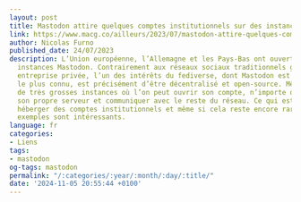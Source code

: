 ```yaml
---
layout: post
title: Mastodon attire quelques comptes institutionnels sur des instances officielles
link: https://www.macg.co/ailleurs/2023/07/mastodon-attire-quelques-comptes-institutionnels-sur-des-instances-officielles-138307
author: Nicolas Furno
published_date: 24/07/2023
description: L’Union européenne, l’Allemagne et les Pays-Bas ont ouvert leurs propres
  instances Mastodon. Contrairement aux réseaux sociaux traditionnels gérés par une
  entreprise privée, l’un des intérêts du fediverse, dont Mastodon est le représentant
  le plus connu, est précisément d’être décentralisé et open-source. Même s’il existe
  de très grosses instances où l’on peut ouvrir son compte, n’importe qui peut créer
  son propre serveur et communiquer avec le reste du réseau. Ce qui est l’idéal pour
  héberger des comptes institutionnels et même si cela reste encore rare, ces trois
  exemples sont intéressants.
language: fr
categories:
- Liens
tags:
- mastodon
og-tags: mastodon
permalink: "/:categories/:year/:month/:day/:title/"
date: '2024-11-05 20:55:44 +0100'
---
```

